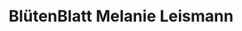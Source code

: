 ---
title: "BlütenBlatt Melanie Leismann"
url: /lennestadt/bluetenblatt-melanie-leismann/
shop: Blumen
---